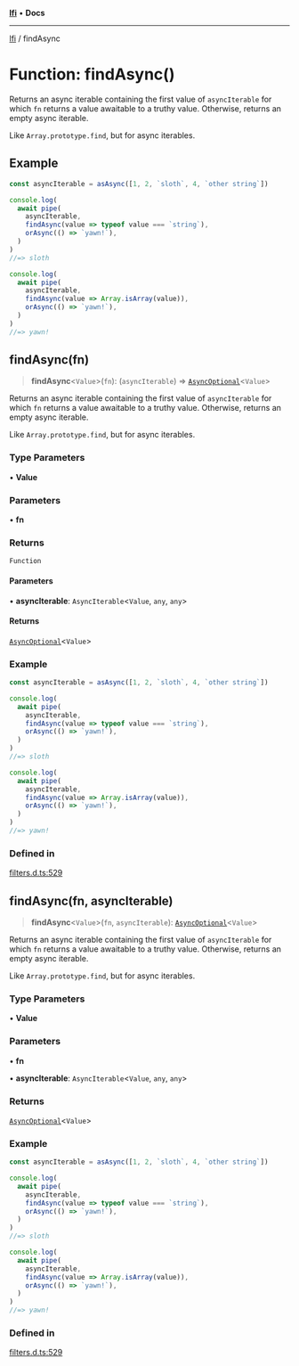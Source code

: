 [**lfi**](../readme.md) • **Docs**

***

[lfi](../globals.md) / findAsync

# Function: findAsync()

Returns an async iterable containing the first value of `asyncIterable` for
which `fn` returns a value awaitable to a truthy value. Otherwise, returns an
empty async iterable.

Like `Array.prototype.find`, but for async iterables.

## Example

```js
const asyncIterable = asAsync([1, 2, `sloth`, 4, `other string`])

console.log(
  await pipe(
    asyncIterable,
    findAsync(value => typeof value === `string`),
    orAsync(() => `yawn!`),
  )
)
//=> sloth

console.log(
  await pipe(
    asyncIterable,
    findAsync(value => Array.isArray(value)),
    orAsync(() => `yawn!`),
  )
)
//=> yawn!
```

## findAsync(fn)

> **findAsync**\<`Value`\>(`fn`): (`asyncIterable`) => [`AsyncOptional`](../type-aliases/AsyncOptional.md)\<`Value`\>

Returns an async iterable containing the first value of `asyncIterable` for
which `fn` returns a value awaitable to a truthy value. Otherwise, returns an
empty async iterable.

Like `Array.prototype.find`, but for async iterables.

### Type Parameters

• **Value**

### Parameters

• **fn**

### Returns

`Function`

#### Parameters

• **asyncIterable**: `AsyncIterable`\<`Value`, `any`, `any`\>

#### Returns

[`AsyncOptional`](../type-aliases/AsyncOptional.md)\<`Value`\>

### Example

```js
const asyncIterable = asAsync([1, 2, `sloth`, 4, `other string`])

console.log(
  await pipe(
    asyncIterable,
    findAsync(value => typeof value === `string`),
    orAsync(() => `yawn!`),
  )
)
//=> sloth

console.log(
  await pipe(
    asyncIterable,
    findAsync(value => Array.isArray(value)),
    orAsync(() => `yawn!`),
  )
)
//=> yawn!
```

### Defined in

[filters.d.ts:529](https://github.com/TomerAberbach/lfi/blob/a3eb3a94b2928b5200a7bcd0a14fdc70f0cb5947/src/operations/filters.d.ts#L529)

## findAsync(fn, asyncIterable)

> **findAsync**\<`Value`\>(`fn`, `asyncIterable`): [`AsyncOptional`](../type-aliases/AsyncOptional.md)\<`Value`\>

Returns an async iterable containing the first value of `asyncIterable` for
which `fn` returns a value awaitable to a truthy value. Otherwise, returns an
empty async iterable.

Like `Array.prototype.find`, but for async iterables.

### Type Parameters

• **Value**

### Parameters

• **fn**

• **asyncIterable**: `AsyncIterable`\<`Value`, `any`, `any`\>

### Returns

[`AsyncOptional`](../type-aliases/AsyncOptional.md)\<`Value`\>

### Example

```js
const asyncIterable = asAsync([1, 2, `sloth`, 4, `other string`])

console.log(
  await pipe(
    asyncIterable,
    findAsync(value => typeof value === `string`),
    orAsync(() => `yawn!`),
  )
)
//=> sloth

console.log(
  await pipe(
    asyncIterable,
    findAsync(value => Array.isArray(value)),
    orAsync(() => `yawn!`),
  )
)
//=> yawn!
```

### Defined in

[filters.d.ts:529](https://github.com/TomerAberbach/lfi/blob/a3eb3a94b2928b5200a7bcd0a14fdc70f0cb5947/src/operations/filters.d.ts#L529)

